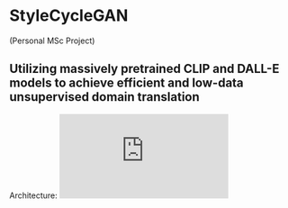 # StyleCycleGAN

(Personal MSc Project)

## Utilizing massively pretrained CLIP and DALL-E models to achieve efficient and low-data unsupervised domain translation

Architecture:
![image](https://github.com/SS-YuJJ/StyleCycleGAN/blob/main/pics/StyleGenerator.drawio.pdf)
